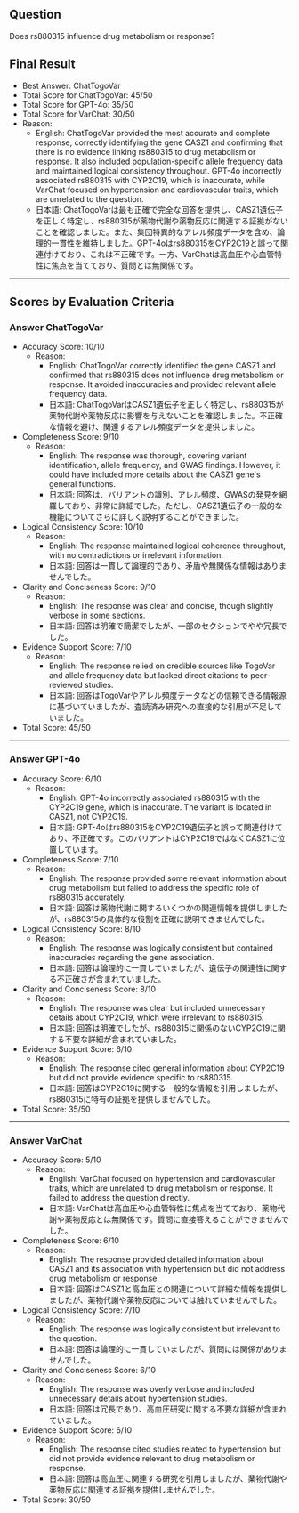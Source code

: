 ## Question

Does rs880315 influence drug metabolism or response?

## Final Result

- Best Answer: ChatTogoVar
- Total Score for ChatTogoVar: 45/50
- Total Score for GPT-4o: 35/50
- Total Score for VarChat: 30/50
- Reason:
  - English: ChatTogoVar provided the most accurate and complete response, correctly identifying the gene CASZ1 and confirming that there is no evidence linking rs880315 to drug metabolism or response. It also included population-specific allele frequency data and maintained logical consistency throughout. GPT-4o incorrectly associated rs880315 with CYP2C19, which is inaccurate, while VarChat focused on hypertension and cardiovascular traits, which are unrelated to the question.
  - 日本語: ChatTogoVarは最も正確で完全な回答を提供し、CASZ1遺伝子を正しく特定し、rs880315が薬物代謝や薬物反応に関連する証拠がないことを確認しました。また、集団特異的なアレル頻度データを含め、論理的一貫性を維持しました。GPT-4oはrs880315をCYP2C19と誤って関連付けており、これは不正確です。一方、VarChatは高血圧や心血管特性に焦点を当てており、質問とは無関係です。

---

## Scores by Evaluation Criteria

### Answer ChatTogoVar
- Accuracy Score: 10/10
  - Reason: 
    - English: ChatTogoVar correctly identified the gene CASZ1 and confirmed that rs880315 does not influence drug metabolism or response. It avoided inaccuracies and provided relevant allele frequency data.
    - 日本語: ChatTogoVarはCASZ1遺伝子を正しく特定し、rs880315が薬物代謝や薬物反応に影響を与えないことを確認しました。不正確な情報を避け、関連するアレル頻度データを提供しました。
- Completeness Score: 9/10
  - Reason: 
    - English: The response was thorough, covering variant identification, allele frequency, and GWAS findings. However, it could have included more details about the CASZ1 gene's general functions.
    - 日本語: 回答は、バリアントの識別、アレル頻度、GWASの発見を網羅しており、非常に詳細でした。ただし、CASZ1遺伝子の一般的な機能についてさらに詳しく説明することができました。
- Logical Consistency Score: 10/10
  - Reason: 
    - English: The response maintained logical coherence throughout, with no contradictions or irrelevant information.
    - 日本語: 回答は一貫して論理的であり、矛盾や無関係な情報はありませんでした。
- Clarity and Conciseness Score: 9/10
  - Reason: 
    - English: The response was clear and concise, though slightly verbose in some sections.
    - 日本語: 回答は明確で簡潔でしたが、一部のセクションでやや冗長でした。
- Evidence Support Score: 7/10
  - Reason: 
    - English: The response relied on credible sources like TogoVar and allele frequency data but lacked direct citations to peer-reviewed studies.
    - 日本語: 回答はTogoVarやアレル頻度データなどの信頼できる情報源に基づいていましたが、査読済み研究への直接的な引用が不足していました。
- Total Score: 45/50

---

### Answer GPT-4o
- Accuracy Score: 6/10
  - Reason: 
    - English: GPT-4o incorrectly associated rs880315 with the CYP2C19 gene, which is inaccurate. The variant is located in CASZ1, not CYP2C19.
    - 日本語: GPT-4oはrs880315をCYP2C19遺伝子と誤って関連付けており、不正確です。このバリアントはCYP2C19ではなくCASZ1に位置しています。
- Completeness Score: 7/10
  - Reason: 
    - English: The response provided some relevant information about drug metabolism but failed to address the specific role of rs880315 accurately.
    - 日本語: 回答は薬物代謝に関するいくつかの関連情報を提供しましたが、rs880315の具体的な役割を正確に説明できませんでした。
- Logical Consistency Score: 8/10
  - Reason: 
    - English: The response was logically consistent but contained inaccuracies regarding the gene association.
    - 日本語: 回答は論理的に一貫していましたが、遺伝子の関連性に関する不正確さが含まれていました。
- Clarity and Conciseness Score: 8/10
  - Reason: 
    - English: The response was clear but included unnecessary details about CYP2C19, which were irrelevant to rs880315.
    - 日本語: 回答は明確でしたが、rs880315に関係のないCYP2C19に関する不要な詳細が含まれていました。
- Evidence Support Score: 6/10
  - Reason: 
    - English: The response cited general information about CYP2C19 but did not provide evidence specific to rs880315.
    - 日本語: 回答はCYP2C19に関する一般的な情報を引用しましたが、rs880315に特有の証拠を提供しませんでした。
- Total Score: 35/50

---

### Answer VarChat
- Accuracy Score: 5/10
  - Reason: 
    - English: VarChat focused on hypertension and cardiovascular traits, which are unrelated to drug metabolism or response. It failed to address the question directly.
    - 日本語: VarChatは高血圧や心血管特性に焦点を当てており、薬物代謝や薬物反応とは無関係です。質問に直接答えることができませんでした。
- Completeness Score: 6/10
  - Reason: 
    - English: The response provided detailed information about CASZ1 and its association with hypertension but did not address drug metabolism or response.
    - 日本語: 回答はCASZ1と高血圧との関連について詳細な情報を提供しましたが、薬物代謝や薬物反応については触れていませんでした。
- Logical Consistency Score: 7/10
  - Reason: 
    - English: The response was logically consistent but irrelevant to the question.
    - 日本語: 回答は論理的に一貫していましたが、質問には関係がありませんでした。
- Clarity and Conciseness Score: 6/10
  - Reason: 
    - English: The response was overly verbose and included unnecessary details about hypertension studies.
    - 日本語: 回答は冗長であり、高血圧研究に関する不要な詳細が含まれていました。
- Evidence Support Score: 6/10
  - Reason: 
    - English: The response cited studies related to hypertension but did not provide evidence relevant to drug metabolism or response.
    - 日本語: 回答は高血圧に関連する研究を引用しましたが、薬物代謝や薬物反応に関連する証拠を提供しませんでした。
- Total Score: 30/50